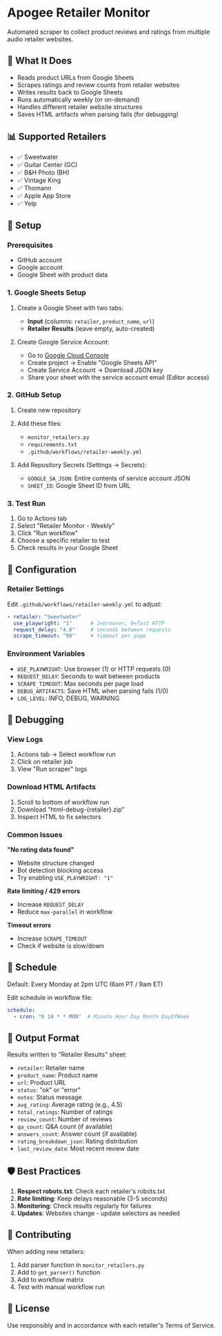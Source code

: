 # Apogee Retailer Monitor

Automated scraper to collect product reviews and ratings from multiple audio retailer websites.

## 🎯 What It Does

- Reads product URLs from Google Sheets
- Scrapes ratings and review counts from retailer websites
- Writes results back to Google Sheets
- Runs automatically weekly (or on-demand)
- Handles different retailer website structures
- Saves HTML artifacts when parsing fails (for debugging)

## 📊 Supported Retailers

- ✅ Sweetwater
- ✅ Guitar Center (GC)
- ✅ B&H Photo (BH)
- ✅ Vintage King
- ✅ Thomann
- ✅ Apple App Store
- ✅ Yelp

## 🚀 Setup

### Prerequisites

- GitHub account
- Google account
- Google Sheet with product data

### 1. Google Sheets Setup

1. Create a Google Sheet with two tabs:
   - **Input** (columns: `retailer`, `product_name`, `url`)
   - **Retailer Results** (leave empty, auto-created)

2. Create Google Service Account:
   - Go to [Google Cloud Console](https://console.cloud.google.com/)
   - Create project → Enable "Google Sheets API"
   - Create Service Account → Download JSON key
   - Share your sheet with the service account email (Editor access)

### 2. GitHub Setup

1. Create new repository
2. Add these files:
   - `monitor_retailers.py`
   - `requirements.txt`
   - `.github/workflows/retailer-weekly.yml`

3. Add Repository Secrets (Settings → Secrets):
   - `GOOGLE_SA_JSON`: Entire contents of service account JSON
   - `SHEET_ID`: Google Sheet ID from URL

### 3. Test Run

1. Go to Actions tab
2. Select "Retailer Monitor - Weekly"
3. Click "Run workflow"
4. Choose a specific retailer to test
5. Check results in your Google Sheet

## 🔧 Configuration

### Retailer Settings

Edit `.github/workflows/retailer-weekly.yml` to adjust:

```yaml
- retailer: "Sweetwater"
  use_playwright: "1"      # 1=browser, 0=fast HTTP
  request_delay: "4.0"     # seconds between requests
  scrape_timeout: "90"     # timeout per page
```

### Environment Variables

- `USE_PLAYWRIGHT`: Use browser (1) or HTTP requests (0)
- `REQUEST_DELAY`: Seconds to wait between products
- `SCRAPE_TIMEOUT`: Max seconds per page load
- `DEBUG_ARTIFACTS`: Save HTML when parsing fails (1/0)
- `LOG_LEVEL`: INFO, DEBUG, WARNING

## 🐛 Debugging

### View Logs

1. Actions tab → Select workflow run
2. Click on retailer job
3. View "Run scraper" logs

### Download HTML Artifacts

1. Scroll to bottom of workflow run
2. Download "html-debug-{retailer}.zip"
3. Inspect HTML to fix selectors

### Common Issues

**"No rating data found"**
- Website structure changed
- Bot detection blocking access
- Try enabling `USE_PLAYWRIGHT: "1"`

**Rate limiting / 429 errors**
- Increase `REQUEST_DELAY`
- Reduce `max-parallel` in workflow

**Timeout errors**
- Increase `SCRAPE_TIMEOUT`
- Check if website is slow/down

## 📅 Schedule

Default: Every Monday at 2pm UTC (6am PT / 9am ET)

Edit schedule in workflow file:
```yaml
schedule:
  - cron: "0 14 * * MON"  # Minute Hour Day Month DayOfWeek
```

## 📝 Output Format

Results written to "Retailer Results" sheet:

- `retailer`: Retailer name
- `product_name`: Product name
- `url`: Product URL
- `status`: "ok" or "error"
- `notes`: Status message
- `avg_rating`: Average rating (e.g., 4.5)
- `total_ratings`: Number of ratings
- `review_count`: Number of reviews
- `qa_count`: Q&A count (if available)
- `answers_count`: Answer count (if available)
- `rating_breakdown_json`: Rating distribution
- `last_review_date`: Most recent review date

## 🛡️ Best Practices

1. **Respect robots.txt**: Check each retailer's robots.txt
2. **Rate limiting**: Keep delays reasonable (3-5 seconds)
3. **Monitoring**: Check results regularly for failures
4. **Updates**: Websites change - update selectors as needed

## 🤝 Contributing

When adding new retailers:

1. Add parser function in `monitor_retailers.py`
2. Add to `get_parser()` function
3. Add to workflow matrix
4. Test with manual workflow run

## 📄 License

Use responsibly and in accordance with each retailer's Terms of Service.
